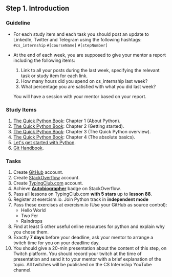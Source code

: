 
## Step 1. Introduction

### Guideline

- For each study item and each task you should post an update to LinkedIn, Twitter and Telegram using the following hashtags:
`#cs_internship`
`#[courseName]`
`#[stepNumber]`

- At the end of each week, you are supposed to give your mentor a report including the following items:
  1. Link to all your posts during the last week, specifying the relevant task or study item for each link.
  2. How many hours did you spend on cs_internship last week?
  3. What percentage you are satisfied with what you did last week?
  
  You will have a session with your mentor based on your report.


### Study Items

  1. [The Quick Python Book](README.md): Chapter 1 (About Python).
  2. [The Quick Python Book](README.md): Chapter 2 (Getting started).
  3. [The Quick Python Book](README.md): Chapter 3 (The Quick Python overview).
  4. [The Quick Python Book](README.md): Chapter 4 (The absolute basics).
  5. [Let's get started with Python](https://github.com/mrhajbabaei/get-started-with-python).
  6. [Git Handbook](https://guides.github.com/introduction/git-handbook/).


### Tasks
  
  1. Create [GitHub](https://github.com) account.
  2. Create [StackOverflow](https://stackoverflow.com) account.
  3. Create [TypingClub.com](https://www.typingclub.com) account.
  4. Achieve [**Autobiographer**](https://stackoverflow.com/help/badges/9/autobiographer) badge on StackOverflow.
  5. Pass all lessons on TypingClub.com **with 5 stars** up to **lesson 88**.
  6. Register at exercism.io. Join Python track in **independent mode**
  7. Pass these exercises at exercism.io (Use your GitHub as source control):
      - Hello World
      - Two Fer
      - Raindrops
  8. Find at least 5 other useful online resources for python and explain why you chose them.
  9. Exactly **7 days** before your deadline, ask your mentor to arrange a twitch time for you on your deadline day.
  10. You should give a 20-min presentation about the content of this step, on Twitch platform. You should record your twitch at the time of presentation and send it to your mentor with a brief explanation of the topic. All twitches will be published on the CS Internship YouTube channel.
